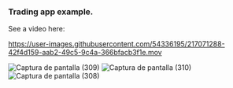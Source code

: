 ### Trading app example.

See a video here:

https://user-images.githubusercontent.com/54336195/217071288-42f4d159-aab2-49c5-9c4a-366bfacb3f1e.mov

![Captura de pantalla (309)](https://user-images.githubusercontent.com/54336195/215652871-a815573e-0e90-4211-a33c-0166c68000d0.png)
![Captura de pantalla (310)](https://user-images.githubusercontent.com/54336195/215652880-f0264b8f-1730-45ad-a473-6461b4dccb67.png)
![Captura de pantalla (308)](https://user-images.githubusercontent.com/54336195/215652465-104a548f-5306-48ab-bc51-a87b88d75a25.png)


